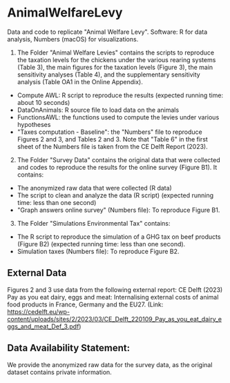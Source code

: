 # AnimalWelfareLevy
Data and code to replicate "Animal Welfare Levy". Software: R for data analysis, Numbers (macOS) for visualizations. 

1. The Folder "Animal Welfare Levies" contains the scripts to reproduce the taxation levels for the chickens under the various rearing systems (Table 3), the main figures for the taxation levels (Figure 3), the main sensitivity analyses (Table 4), and the supplementary sensitivity analysis (Table OA1 in the Online Appendix). 
- Compute AWL: R script to reproduce the results (expected running time: about 10 seconds)
- DataOnAnimals: R source file to load data on the animals
- FunctionsAWL: the functions used to compute the levies under various hypotheses
- "Taxes computation - Baseline": the "Numbers" file to reproduce Figures 2 and 3, and Tables 2 and 3. Note that "Table 6" in the first sheet of the Numbers file is taken from the CE Delft Report (2023).

2. The Folder "Survey Data" contains the original data that were collected and codes to reproduce the results for the online survey (Figure B1). It contains:
- The anonymized raw data that were collected (R data)
- The script to clean and analyze the data (R script) (expected running time: less than one second)
- "Graph answers online survey" (Numbers file): To reproduce Figure B1. 

3. The Folder "Simulations Environmental Tax" contains:
- The R script to reproduce the simulation of a GHG tax on beef products (Figure B2) (expected running time: less than one second).
- Simulation taxes (Numbers file): To reproduce Figure B2.

## External Data

Figures 2 and 3 use data from the following external report: CE Delft (2023) Pay as you eat dairy, eggs and meat: Internalising external costs of animal food products in France, Germany and the EU27. (Link: https://cedelft.eu/wp-content/uploads/sites/2/2023/03/CE_Delft_220109_Pay_as_you_eat_dairy_eggs_and_meat_Def_3.pdf) 

## Data Availability Statement: 
We provide the anonymized raw data for the survey data, as the original dataset contains private information. 
